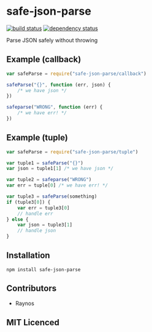 # safe-json-parse

[![build status][1]][2] [![dependency status][3]][4]

<!-- [![browser support][5]][6] -->

Parse JSON safely without throwing

## Example (callback)

```js
var safeParse = require("safe-json-parse/callback")

safeParse("{}", function (err, json) {
    /* we have json */
})

safeparse("WRONG", function (err) {
    /* we have err! */
})
```

## Example (tuple)

```js
var safeParse = require("safe-json-parse/tuple")

var tuple1 = safeParse("{}")
var json = tuple1[1] /* we have json */

var tuple2 = safeparse("WRONG")
var err = tuple[0] /* we have err! */

var tuple3 = safeParse(something)
if (tuple3[0]) {
    var err = tuple3[0]
    // handle err
} else {
    var json = tuple3[1]
    // handle json
}
```

## Installation

`npm install safe-json-parse`

## Contributors

 - Raynos

## MIT Licenced


  [1]: https://secure.travis-ci.org/Raynos/safe-json-parse.png
  [2]: https://travis-ci.org/Raynos/safe-json-parse
  [3]: https://david-dm.org/Raynos/safe-json-parse.png
  [4]: https://david-dm.org/Raynos/safe-json-parse
  [5]: https://ci.testling.com/Raynos/safe-json-parse.png
  [6]: https://ci.testling.com/Raynos/safe-json-parse
